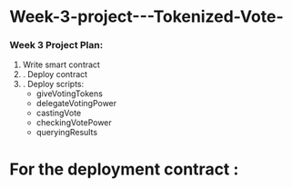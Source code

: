 # Week-3-project---Tokenized-Vote-

### Week 3 Project Plan:

1. Write smart contract
2. . Deploy contract
3. . Deploy scripts:
    + giveVotingTokens 
    + delegateVotingPower 
    + castingVote 
    + checkingVotePower
    + queryingResults 

# For the deployment contract : 

